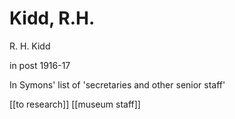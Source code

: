 # Kidd, R.H.

R. H. Kidd

in post 1916-17

In Symons' list of 'secretaries and other senior staff'

\[\[to research\]\] \[\[museum staff\]\]

